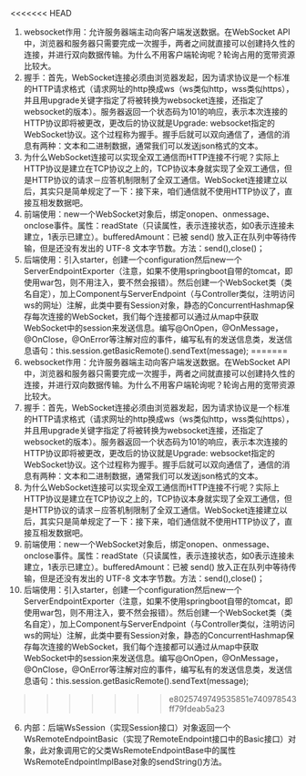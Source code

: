 <<<<<<< HEAD
1. websocket作用：允许服务器端主动向客户端发送数据。在WebSocket API中，浏览器和服务器只需要完成一次握手，两者之间就直接可以创建持久性的连接，并进行双向数据传输。为什么不用客户端轮询呢？轮询占用的宽带资源比较大。
2. 握手：首先，WebSocket连接必须由浏览器发起，因为请求协议是一个标准的HTTP请求格式（请求网址的http换成ws（ws类似http，wss类似https），并且用upgrade关键字指定了将被转换为websocket连接，还指定了websocket的版本）。服务器返回一个状态码为101的响应，表示本次连接的HTTP协议即将被更改，更改后的协议就是Upgrade: websocket指定的WebSocket协议。这个过程称为握手。握手后就可以双向通信了，通信的消息有两种：文本和二进制数据，通常我们可以发送json格式的文本。
3. 为什么WebSocket连接可以实现全双工通信而HTTP连接不行呢？实际上HTTP协议是建立在TCP协议之上的，TCP协议本身就实现了全双工通信，但是HTTP协议的请求－应答机制限制了全双工通信。WebSocket连接建立以后，其实只是简单规定了一下：接下来，咱们通信就不使用HTTP协议了，直接互相发数据吧。
4. 前端使用：new一个WebSocket对象后，绑定onopen、onmessage、onclose事件。属性：readState（只读属性，表示连接状态，如0表示连接未建立，1表示已建立）。bufferedAmount：已被 send() 放入正在队列中等待传输，但是还没有发出的 UTF-8 文本字节数。方法：send(),close()；
5. 后端使用：引入starter，创建一个configuration然后new一个ServerEndpointExporter（注意，如果不使用springboot自带的tomcat，即使用war包，则不用注入，要不然会报错）。然后创建一个WebSocket类（类名自定），加上Component与ServerEndpoint（与Controller类似，注明访问ws的网址）注解，此类中要有Session对象，静态的ConcurrentHashmap保存每次连接的WebSocket，我们每个连接都可以通过从map中获取WebSocket中的session来发送信息。编写@OnOpen，@OnMessage，@OnClose，@OnError等注解对应的事件，编写私有的发送信息类，发送信息语句：this.session.getBasicRemote().sendText(message);
=======
1. websocket作用：允许服务器端主动向客户端发送数据。在WebSocket API中，浏览器和服务器只需要完成一次握手，两者之间就直接可以创建持久性的连接，并进行双向数据传输。为什么不用客户端轮询呢？轮询占用的宽带资源比较大。
2. 握手：首先，WebSocket连接必须由浏览器发起，因为请求协议是一个标准的HTTP请求格式（请求网址的http换成ws（ws类似http，wss类似https），并且用upgrade关键字指定了将被转换为websocket连接，还指定了websocket的版本）。服务器返回一个状态码为101的响应，表示本次连接的HTTP协议即将被更改，更改后的协议就是Upgrade: websocket指定的WebSocket协议。这个过程称为握手。握手后就可以双向通信了，通信的消息有两种：文本和二进制数据，通常我们可以发送json格式的文本。
3. 为什么WebSocket连接可以实现全双工通信而HTTP连接不行呢？实际上HTTP协议是建立在TCP协议之上的，TCP协议本身就实现了全双工通信，但是HTTP协议的请求－应答机制限制了全双工通信。WebSocket连接建立以后，其实只是简单规定了一下：接下来，咱们通信就不使用HTTP协议了，直接互相发数据吧。
4. 前端使用：new一个WebSocket对象后，绑定onopen、onmessage、onclose事件。属性：readState（只读属性，表示连接状态，如0表示连接未建立，1表示已建立）。bufferedAmount：已被 send() 放入正在队列中等待传输，但是还没有发出的 UTF-8 文本字节数。方法：send(),close()；
5. 后端使用：引入starter，创建一个configuration然后new一个ServerEndpointExporter（注意，如果不使用springboot自带的tomcat，即使用war包，则不用注入，要不然会报错）。然后创建一个WebSocket类（类名自定），加上Component与ServerEndpoint（与Controller类似，注明访问ws的网址）注解，此类中要有Session对象，静态的ConcurrentHashmap保存每次连接的WebSocket，我们每个连接都可以通过从map中获取WebSocket中的session来发送信息。编写@OnOpen，@OnMessage，@OnClose，@OnError等注解对应的事件，编写私有的发送信息类，发送信息语句：this.session.getBasicRemote().sendText(message);
>>>>>>> e8025749749535851e740978543ff79fdeab5a23
6. 内部：后端WsSession（实现Session接口）对象返回一个WsRemoteEndpointBasic（实现了RemoteEndpoint接口中的Basic接口）对象，此对象调用它的父类WsRemoteEndpointBase中的属性WsRemoteEndpointImplBase对象的sendString()方法。